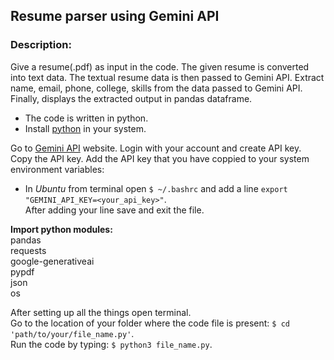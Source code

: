 ## Resume parser using Gemini API
### Description:
Give a resume(.pdf) as input in the code. The given resume is converted into text data. The textual resume data is then passed to Gemini API. Extract name, email, phone, college, skills from the data passed to Gemini API. Finally, displays the extracted output in pandas dataframe.

- The code is written in python.
- Install [python](https://www.python.org) in your system.

Go to [Gemini API](https://ai.google.dev/) website. Login with your account and create API key.  
Copy the API key. Add the API key that you have coppied to your system environment variables:  
- In *Ubuntu* from terminal open ``$ ~/.bashrc`` and add a line ``export "GEMINI_API_KEY=<your_api_key>"``.  
After adding your line save and exit the file.

**Import python modules:**  
pandas  
requests  
google-generativeai  
pypdf  
json  
os

After setting up all the things open terminal.  
Go to the location of your folder where the code file is present: ``$ cd 'path/to/your/file_name.py'``.  
Run the code by typing: ``$ python3 file_name.py``.
